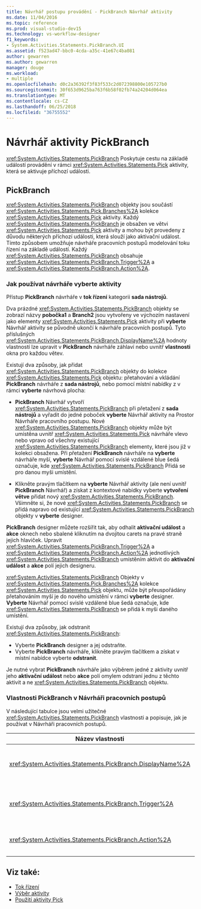 ```yaml
---
title: Návrhář postupu provádění - PickBranch Návrhář aktivity
ms.date: 11/04/2016
ms.topic: reference
ms.prod: visual-studio-dev15
ms.technology: vs-workflow-designer
f1_keywords:
- System.Activities.Statements.PickBranch.UI
ms.assetid: f523ad47-bbc0-4cda-a35c-41e67c4ba081
author: gewarren
ms.author: gewarren
manager: douge
ms.workload:
- multiple
ms.openlocfilehash: d0c2a36392f3f83f533c2d072398800e105727b0
ms.sourcegitcommit: 30f653d9625ba763f6b58f02fb74a24204d064ea
ms.translationtype: MT
ms.contentlocale: cs-CZ
ms.lasthandoff: 06/25/2018
ms.locfileid: "36755552"
---
```

# <a name="pickbranch-activity-designer"></a>Návrhář aktivity PickBranch

<xref:System.Activities.Statements.PickBranch> Poskytuje cestu na základě událostí provádění v rámci <xref:System.Activities.Statements.Pick> aktivity, která se aktivuje příchozí události.

## <a name="pickbranch"></a>PickBranch

<xref:System.Activities.Statements.PickBranch> objekty jsou součástí <xref:System.Activities.Statements.Pick.Branches%2A> kolekce <xref:System.Activities.Statements.Pick> aktivity. Každý <xref:System.Activities.Statements.PickBranch> je obsažen ve větvi <xref:System.Activities.Statements.Pick> aktivity a mohou být provedeny z důvodu některých příchozí události, která slouží jako aktivační událost. Tímto způsobem umožňuje návrháře pracovních postupů modelování toku řízení na základě událostí. Každý <xref:System.Activities.Statements.PickBranch> obsahuje <xref:System.Activities.Statements.PickBranch.Trigger%2A> a <xref:System.Activities.Statements.PickBranch.Action%2A>.

### <a name="how-to-use-the-pick-activity-designer"></a>Jak používat návrháře vyberte aktivity

Přístup **PickBranch** návrháře v **tok řízení** kategorii **sada nástrojů**.

Dva prázdné <xref:System.Activities.Statements.PickBranch> objekty se zobrazí názvy **pobočka1** a **Branch2** jsou vytvořeny ve výchozím nastavení jako elementy <xref:System.Activities.Statements.Pick> aktivity při **vyberte** Návrhář aktivity se původně ukončí k návrháře pracovních postupů. Tyto příslušných <xref:System.Activities.Statements.PickBranch.DisplayName%2A> hodnoty vlastností lze upravit v **PickBranch** návrháře záhlaví nebo uvnitř **vlastnosti** okna pro každou větev.

Existují dva způsoby, jak přidat <xref:System.Activities.Statements.PickBranch> objekty do kolekce <xref:System.Activities.Statements.Pick> objektu: přetahování a vkládání **PickBranch** návrháře z **sada nástrojů**, nebo pomocí místní nabídky z v rámci **vyberte** návrhová plocha:

- **PickBranch** Návrhář vytvoří <xref:System.Activities.Statements.PickBranch> při přetažení z **sada nástrojů** a vyřadit do jedné poboček **vyberte** Návrhář aktivity na Prostor Návrháře pracovního postupu. Nové <xref:System.Activities.Statements.PickBranch> objekty může být umístěna uvnitř <xref:System.Activities.Statements.Pick> návrháře vlevo nebo vpravo od všechny existující <xref:System.Activities.Statements.PickBranch> elementy, které jsou již v kolekci obsažena. Při přetažení **PickBranch** návrháře na **vyberte** návrháře myší, **vyberte** Návrhář pomocí svislé vzdálené blue šedá označuje, kde <xref:System.Activities.Statements.PickBranch> Přidá se pro danou myši umístění.

- Klikněte pravým tlačítkem na **vyberte** Návrhář aktivity (ale není uvnitř **PickBranch** Návrhář) a získat z kontextové nabídky vyberte **vytvoření větve** přidat nový <xref:System.Activities.Statements.PickBranch>. Všimněte si, že nové <xref:System.Activities.Statements.PickBranch> se přidá napravo od existující <xref:System.Activities.Statements.PickBranch> objekty v **vyberte** designer.

**PickBranch** designer můžete rozšířit tak, aby odhalit **aktivační událost** a **akce** oknech nebo sbalené kliknutím na dvojitou carets na pravé straně jejich hlaviček. Upravit <xref:System.Activities.Statements.PickBranch.Trigger%2A> a <xref:System.Activities.Statements.PickBranch.Action%2A> jednotlivých <xref:System.Activities.Statements.PickBranch> umístěním aktivit do **aktivační událost** a **akce** polí jejich designeru.

<xref:System.Activities.Statements.PickBranch> Objekty v <xref:System.Activities.Statements.Pick.Branches%2A> kolekce <xref:System.Activities.Statements.Pick> objektu, může být přeuspořádány přetahováním myší je do nového umístění v rámci **vyberte** designer. **Vyberte** Návrhář pomocí svislé vzdálené blue šedá označuje, kde <xref:System.Activities.Statements.PickBranch> se přidá k myši daného umístění.

Existují dva způsoby, jak odstranit <xref:System.Activities.Statements.PickBranch>:

- Vyberte **PickBranch** designer a jej odstraňte.
- Vyberte **PickBranch** návrháře, klikněte pravým tlačítkem a získat v místní nabídce vyberte **odstranit**.

Je nutné vybrat **PickBranch** návrháře jako výběrem jedné z aktivity uvnitř jeho **aktivační událost** nebo **akce** polí omylem odstraní jednu z těchto aktivit a ne <xref:System.Activities.Statements.PickBranch> objektu.

### <a name="pickbranch-properties-in-the-workflow-designer"></a>Vlastnosti PickBranch v Návrháři pracovních postupů

V následující tabulce jsou velmi užitečné <xref:System.Activities.Statements.PickBranch> vlastnosti a popisuje, jak je používat v Návrháři pracovních postupů.

|Název vlastnosti|Požadováno|Použití|
|-------------------|--------------|-----------|
|<xref:System.Activities.Statements.PickBranch.DisplayName%2A>|False|Popisný název zobrazovaný v záhlaví **PickBranch** designer. Výchozí hodnota je firemní pobočky.<br /><br /> I když <xref:System.Activities.Activity.DisplayName%2A> striktně nevyžaduje, je osvědčeným postupem použít.|
|<xref:System.Activities.Statements.PickBranch.Trigger%2A>|Hodnota TRUE|Každý <xref:System.Activities.Statements.PickBranch> obsahuje <xref:System.Activities.Statements.PickBranch.Trigger%2A> akce, který lze vyvolat <xref:System.Activities.Statements.PickBranch.Action%2A>.|
|<xref:System.Activities.Statements.PickBranch.Action%2A>|False|Každý <xref:System.Activities.Statements.PickBranch> obsahuje <xref:System.Activities.Statements.PickBranch.Action%2A> který je proveden, pokud je spuštěno.|

## <a name="see-also"></a>Viz také:

- [Tok řízení](../workflow-designer/control-flow-activity-designers.md)
- [Výběr aktivity](/dotnet/framework/windows-workflow-foundation/pick-activity)
- [Použití aktivity Pick](/dotnet/framework/windows-workflow-foundation/samples/using-the-pick-activity)
